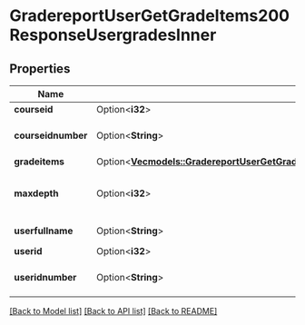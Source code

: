 # GradereportUserGetGradeItems200ResponseUsergradesInner

## Properties

Name | Type | Description | Notes
------------ | ------------- | ------------- | -------------
**courseid** | Option<**i32**> | course id | [optional]
**courseidnumber** | Option<**String**> | course idnumber | [optional][default to null]
**gradeitems** | Option<[**Vec<models::GradereportUserGetGradeItems200ResponseUsergradesInnerGradeitemsInner>**](gradereport_user_get_grade_items_200_response_usergrades_inner_gradeitems_inner.md)> |  | [optional]
**maxdepth** | Option<**i32**> | table max depth (needed for printing it) | [optional][default to null]
**userfullname** | Option<**String**> | user fullname | [optional]
**userid** | Option<**i32**> | user id | [optional]
**useridnumber** | Option<**String**> | user idnumber | [optional][default to null]

[[Back to Model list]](../README.md#documentation-for-models) [[Back to API list]](../README.md#documentation-for-api-endpoints) [[Back to README]](../README.md)


